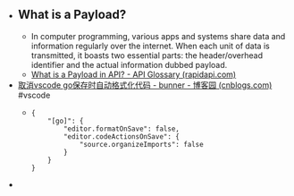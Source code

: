 - ## What is a Payload?
	- In computer programming, various apps and systems share data and information regularly over the internet. When each unit of data is transmitted, it boasts two essential parts: the header/overhead identifier and the actual information dubbed payload.
	- [What is a Payload in API? - API Glossary (rapidapi.com)](https://rapidapi.com/blog/api-glossary/payload/)
- [取消vscode go保存时自动格式化代码 - bunner - 博客园 (cnblogs.com)](https://www.cnblogs.com/bunner/p/15839826.html) #vscode
	- ```
	  {
	      "[go]": {
	          "editor.formatOnSave": false,
	          "editor.codeActionsOnSave": {
	              "source.organizeImports": false
	          }
	      }
	  }
	  ```
-